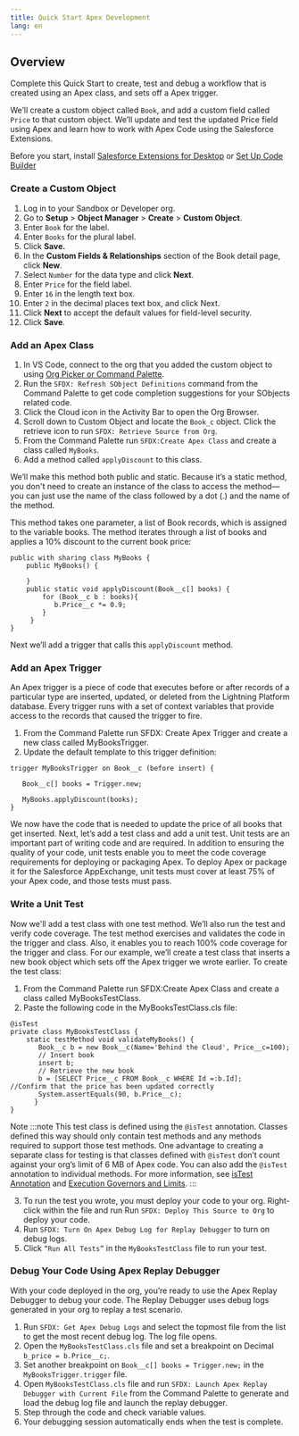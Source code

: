 ```yaml
---
title: Quick Start Apex Development
lang: en
---
```

  
## Overview
Complete this Quick Start to create, test and debug a workflow that is created using an Apex class, and sets off a Apex trigger.

We’ll create a custom object called `Book`, and add a custom field called `Price` to that custom object. We’ll update and test the updated Price field using Apex and learn how to work with Apex Code using the Salesforce Extensions.


Before you start, install [Salesforce Extensions for Desktop](./en/../../vscode-desktop/install.md) or [Set Up Code Builder](./en/../../codebuilder/cb-setup.md)


### Create a Custom Object
1. Log in to your Sandbox or Developer org.
2. Go to **Setup** > **Object Manager** > **Create** > **Custom Object**.
3. Enter `Book` for the label.
4. Enter `Books` for the plural label.
5. Click **Save.**
6. In the **Custom Fields & Relationships** section of the Book detail page, click **New**.
7. Select `Number` for the data type and click **Next**.
8. Enter `Price` for the field label.
9. Enter `16` in the length text box.
10. Enter `2` in the decimal places text box, and click Next.
11. Click **Next** to accept the default values for field-level security.
12. Click **Save**.

### Add an Apex Class
1. In VS Code, connect to the org that you added the custom object to using [Org Picker or Command Palette](../user-guide/default-org.md).
2. Run the `SFDX: Refresh SObject Definitions` command from the Command Palette to get code completion suggestions for your SObjects related code.
3. Click the Cloud icon in the Activity Bar to open the Org Browser.
4. Scroll down to Custom Object and locate the `Book_c` object. Click the retrieve icon to run `SFDX: Retrieve Source from Org`.
5. From the Command Palette run `SFDX:Create Apex Class` and create a class called `MyBooks`. 
6. Add a method called `applyDiscount` to this class. 
   
We’ll make this method both public and static. Because it’s a static method, you don't need to create an instance of the class to access the method—you can just use the name of the class followed by a dot (.) and the name of the method.

This method takes one parameter, a list of Book records, which is assigned to the variable books. The method iterates through a list of books and applies a 10% discount to the current book price:

```
public with sharing class MyBooks {
    public MyBooks() {

    }
    public static void applyDiscount(Book__c[] books) {
        for (Book__c b : books){
           b.Price__c *= 0.9;
        }
     }
}
```
Next we’ll add a trigger that calls this `applyDiscount` method. 

### Add an Apex Trigger
An Apex trigger is a piece of code that executes before or after records of a particular type are inserted, updated, or deleted from the Lightning Platform database. Every trigger runs with a set of context variables that provide access to the records that caused the trigger to fire.
1. From the Command Palette run SFDX: Create Apex Trigger and create a new class called MyBooksTrigger. 
2. Update the default template to this trigger definition:

```
trigger MyBooksTrigger on Book__c (before insert) {

   Book__c[] books = Trigger.new;

   MyBooks.applyDiscount(books);
}
```

We now have the code that is needed to update the price of all books that get inserted. Next, let’s add a test class and add a unit test. Unit tests are an important part of writing code and are required. In addition to ensuring the quality of your code, unit tests enable you to meet the code coverage requirements for deploying or packaging Apex. To deploy Apex or package it for the Salesforce AppExchange, unit tests must cover at least 75% of your Apex code, and those tests must pass.

### Write a Unit Test
Now we'll add a test class with one test method. We’ll also run the test and verify code coverage. The test method exercises and validates the code in the trigger and class. Also, it enables you to reach 100% code coverage for the trigger and class.
For our example, we’ll create a test class that inserts a new book object which sets off the Apex trigger we wrote earlier. 
To create the test class:

1. From the Command Palette run SFDX:Create Apex Class and create a class called MyBooksTestClass. 
2. Paste the following code in the MyBooksTestClass.cls file:

```
@isTest 
private class MyBooksTestClass {
    static testMethod void validateMyBooks() {
       Book__c b = new Book__c(Name='Behind the Cloud', Price__c=100);
       // Insert book
       insert b;    
       // Retrieve the new book
       b = [SELECT Price__c FROM Book__c WHERE Id =:b.Id];
//Confirm that the price has been updated correctly
       System.assertEquals(90, b.Price__c);
      }
}
```
Note
:::note
This test class is defined using the `@isTest` annotation. Classes defined this way should only contain test methods and any methods required to support those test methods. One advantage to creating a separate class for testing is that classes defined with `@isTest` don’t count against your org’s limit of 6 MB of Apex code. You can also add the `@isTest` annotation to individual methods. For more information, see [isTest Annotation](https://developer.salesforce.com/docs/atlas.en-us.apexcode.meta/apexcode/apex_classes_annotation_isTest.htm) and [Execution Governors and Limits](https://developer.salesforce.com/docs/atlas.en-us.apexcode.meta/apexcode/apex_gov_limits.htm).
:::

3. To run the test you wrote, you must deploy your code to your org. Right-click within the file and run Run `SFDX: Deploy This Source to Org` to deploy your code. 
4. Run `SFDX: Turn On Apex Debug Log for Replay Debugger` to turn on debug logs.
5.  Click `“Run All Tests”` in the `MyBooksTestClass` file to run your test.  

### Debug Your Code Using Apex Replay Debugger
With your code deployed in the org, you’re ready to use the Apex Replay Debugger to debug your code. The Replay Debugger uses debug logs generated in your org to replay a test scenario. 
1. Run `SFDX: Get Apex Debug Logs` and select the topmost file from the list to get the most recent debug log.
 The log file opens.
2. Open the `MyBooksTestClass.cls` file and set a breakpoint on Decimal `b_price = b.Price__c;`.
3. Set another breakpoint on `Book__c[] books = Trigger.new;` in the `MyBooksTrigger.trigger` file. 
4. Open `MyBooksTestClass.cls` file and run `SFDX: Launch Apex Replay Debugger with Current File` from the Command Palette to generate and load the debug log file and launch the replay debugger.
5. Step through the code and check variable values.
6. Your debugging session automatically ends when the test is complete.
